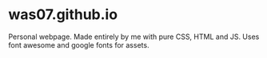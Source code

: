 # was07.github.io
Personal webpage. Made entirely by me with pure CSS, HTML and JS. Uses font awesome and google fonts for assets.
